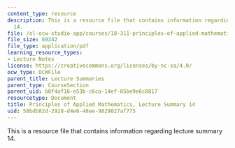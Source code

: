 ```yaml
---
content_type: resource
description: This is a resource file that contains information regarding lecture summary
  14.
file: /ol-ocw-studio-app/courses/18-311-principles-of-applied-mathematics-spring-2014/58bdb82d2928d4e648ee9829027af775_MIT18_311S14_Lecture14.pdf
file_size: 69242
file_type: application/pdf
learning_resource_types:
- Lecture Notes
license: https://creativecommons.org/licenses/by-nc-sa/4.0/
ocw_type: OCWFile
parent_title: Lecture Summaries
parent_type: CourseSection
parent_uid: b0f4af16-e53b-c6ca-14ef-05be9e6c8817
resourcetype: Document
title: Principles of Applied Mathematics, Lecture Summary 14
uid: 58bdb82d-2928-d4e6-48ee-9829027af775
---
```

This is a resource file that contains information regarding lecture summary 14.